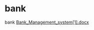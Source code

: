 # bank
bank
[Bank_Management_system[1].docx](https://github.com/user-attachments/files/17746933/Bank_Management_system.1.docx)
